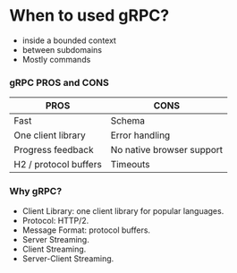 # When to used gRPC?

- inside a bounded context
- between subdomains
- Mostly commands

### gRPC PROS and CONS

|PROS|CONS|
|----|----|
|Fast|Schema|
|One client library|Error handling|
|Progress feedback|No native browser support|
|H2 / protocol buffers|Timeouts|

### Why gRPC?
- Client Library: one client library for popular languages.
- Protocol: HTTP/2.
- Message Format: protocol buffers.
- Server Streaming.
- Client Streaming.
- Server-Client Streaming.
